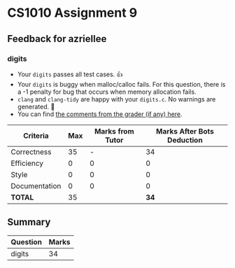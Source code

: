 # CS1010 Assignment 9
## Feedback for azriellee
### digits
- Your `digits` passes all test cases. :thumbsup:
- Your `digits` is buggy when malloc/calloc fails. For this question, there is a -1 penalty for bug that occurs when memory allocation fails.
- `clang` and `clang-tidy` are happy with your `digits.c`. No warnings are generated. :confetti_ball:
- You can find [the comments from the grader (if any) here](https://www.github.com/nus-cs1010-2122-s1/as09-azriellee/commit/9cb2eab5749bd82eeef3e5d88aab1256e8480822).

| Criteria | Max | Marks from Tutor | Marks After Bots Deduction |
| ----------|-----|-----------|---|
| Correctness | 35 | - | 34 |
| Efficiency | 0 | 0 | 0 |
| Style | 0 | 0 | 0 |
| Documentation | 0 | 0 | 0 |
| **TOTAL** | 35 | | **34**|
## Summary
| Question | Marks |
|----------|-------|
| digits | 34 |
